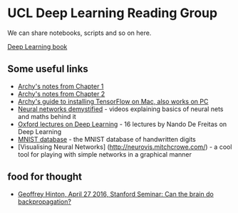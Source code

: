# UCL Deep Learning Reading Group
We can share notebooks, scripts and so on here. 

[Deep Learning book](http://www.deeplearningbook.org/)

## Some useful links
* [Archy's notes from Chapter 1](http://deberker.com/archy/?p=156)
* [Archy's notes from Chapter 2](http://deberker.com/archy/?p=184)
* [Archy's guide to installing TensorFlow on Mac, also works on PC](http://deberker.com/archy/?p=135)
* [Neural networks demystified](http://lumiverse.io/series/neural-networks-demystified) - videos explaining basics of neural nets and maths behind it
* [Oxford lectures on Deep Learning](https://www.youtube.com/playlist?list=PLE6Wd9FR--EfW8dtjAuPoTuPcqmOV53Fu) - 16 lectures by Nando De Freitas on Deep Learning
* [MNIST database](http://yann.lecun.com/exdb/mnist/) - the MNIST database of handwritten digits
* [Visualising Neural Networks] (http://neurovis.mitchcrowe.com/) - a cool tool for playing with simple networks in a graphical manner

## food for thought
* [Geoffrey Hinton, April 27 2016, Stanford Seminar: Can the brain do backpropagation?](https://www.youtube.com/watch?v=VIRCybGgHts)
